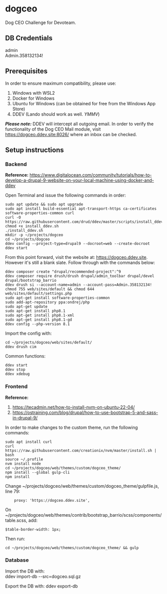 # dogceo
Dog CEO Challenge for Devoteam.

## DB Credentials
admin  
Admin.358132134!

## Prerequisites
In order to ensure maximum compatibility, please use: 
1. Windows with WSL2
2. Docker for Windows
3. Ubuntu for Windows (can be obtained for free from the Windows App Store)
4. DDEV (Lando should work as well. *YMMV*)

***Please note:*** DDEV will intercept all outgoing email. In order to verify the functionality of the Dog CEO Mail module, visit https://dogceo.ddev.site:8026/ where an inbox can be checked.

## Setup instructions
### Backend
**Reference:** https://www.digitalocean.com/community/tutorials/how-to-develop-a-drupal-9-website-on-your-local-machine-using-docker-and-ddev

Open Terminal and issue the following commands in order:

    sudo apt update && sudo apt upgrade
    sudo apt install build-essential apt-transport-https ca-certificates software-properties-common curl
    curl -O https://raw.githubusercontent.com/drud/ddev/master/scripts/install_ddev.sh
    chmod +x install_ddev.sh
    ./install_ddev.sh
    mkdir -p ~/projects/dogceo
    cd ~/projects/dogceo
    ddev config --project-type=drupal9 --docroot=web --create-docroot
    ddev start

From this point forward, visit the website at: https://dogceo.ddev.site. However it's still a blank slate. Follow through with the commands below:

    ddev composer create "drupal/recommended-project":^9
    ddev composer require drush/drush drupal/admin_toolbar drupal/devel drupal/bootstrap_barrio
    ddev drush si --account-name=admin --account-pass=Admin.358132134!
    chmod 755 web/sites/default && chmod 644 web/sites/default/settings.php
    sudo apt-get install software-properties-common
    sudo add-apt-repository ppa:ondrej/php
    sudo apt-get update
    sudo apt-get install php8.1
    sudo apt-get install php8.1-xml
    sudo apt-get install php8.1-gd
    ddev config --php-version 8.1

Import the config with:

    cd ~/projects/dogceo/web/sites/default/
    ddev drush cim

Common functions: 

    ddev start
    ddev stop
    ddev xdebug

### Frontend
**Reference:** 
1. https://tecadmin.net/how-to-install-nvm-on-ubuntu-22-04/
2. https://ostraining.com/blog/drupal/how-to-use-bootstrap-5-and-sass-in-drupal-9/

In order to make changes to the custom theme, run the following commands: 

    sudo apt install curl
    curl https://raw.githubusercontent.com/creationix/nvm/master/install.sh | bash
    source ~/.profile
    nvm install node
    cd ~/projects/dogceo/web/themes/custom/dogceo_theme/
    npm install --global gulp-cli
    npm install

Change ~/projects/dogceo/web/themes/custom/dogceo_theme/gulpfile.js, line 79:

        proxy: 'https://dogceo.ddev.site',

On ~/projects/dogceo/web/themes/contrib/bootstrap_barrio/scss/components/table.scss, add:

    $table-border-width: 1px;

Then run:

    cd ~/projects/dogceo/web/themes/custom/dogceo_theme/ && gulp

### Database
Import the DB with:  
    ddev import-db --src=dogceo.sql.gz

Export the DB with:
    ddev export-db
